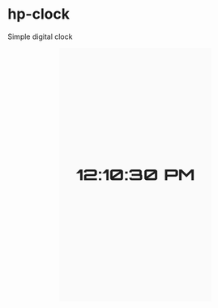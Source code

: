# hp-clock
Simple digital clock
<p align="center">
  <img src="screenshot.jpg" height="500px" width="300px">
 </p>
